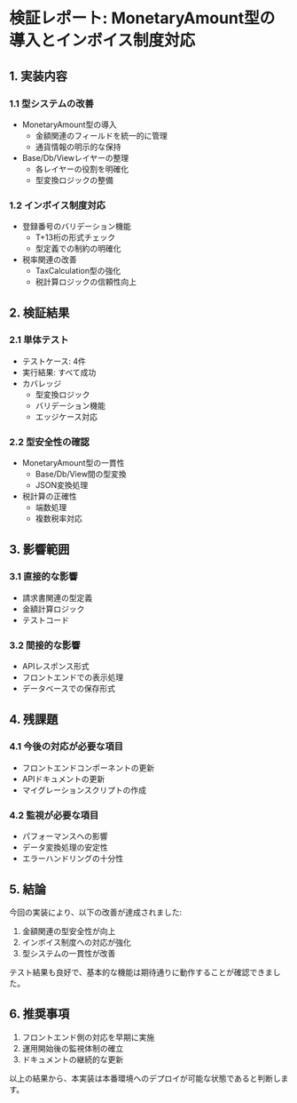 # 検証レポート: MonetaryAmount型の導入とインボイス制度対応

## 1. 実装内容

### 1.1 型システムの改善

- MonetaryAmount型の導入
  - 金額関連のフィールドを統一的に管理
  - 通貨情報の明示的な保持
- Base/Db/Viewレイヤーの整理
  - 各レイヤーの役割を明確化
  - 型変換ロジックの整備

### 1.2 インボイス制度対応

- 登録番号のバリデーション機能
  - T+13桁の形式チェック
  - 型定義での制約の明確化
- 税率関連の改善
  - TaxCalculation型の強化
  - 税計算ロジックの信頼性向上

## 2. 検証結果

### 2.1 単体テスト

- テストケース: 4件
- 実行結果: すべて成功
- カバレッジ
  - 型変換ロジック
  - バリデーション機能
  - エッジケース対応

### 2.2 型安全性の確認

- MonetaryAmount型の一貫性
  - Base/Db/View間の型変換
  - JSON変換処理
- 税計算の正確性
  - 端数処理
  - 複数税率対応

## 3. 影響範囲

### 3.1 直接的な影響

- 請求書関連の型定義
- 金額計算ロジック
- テストコード

### 3.2 間接的な影響

- APIレスポンス形式
- フロントエンドでの表示処理
- データベースでの保存形式

## 4. 残課題

### 4.1 今後の対応が必要な項目

- フロントエンドコンポーネントの更新
- APIドキュメントの更新
- マイグレーションスクリプトの作成

### 4.2 監視が必要な項目

- パフォーマンスへの影響
- データ変換処理の安定性
- エラーハンドリングの十分性

## 5. 結論

今回の実装により、以下の改善が達成されました:

1. 金額関連の型安全性が向上
2. インボイス制度への対応が強化
3. 型システムの一貫性が改善

テスト結果も良好で、基本的な機能は期待通りに動作することが確認できました。

## 6. 推奨事項

1. フロントエンド側の対応を早期に実施
2. 運用開始後の監視体制の確立
3. ドキュメントの継続的な更新

以上の結果から、本実装は本番環境へのデプロイが可能な状態であると判断します。
